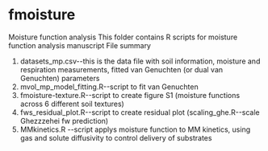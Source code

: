 # fmoisture
Moisture function analysis
This folder contains R scripts for moisture function analysis manuscript
File summary
1. datasets_mp.csv--this is the data file with soil information, moisture and respiration measurements, fitted van Genuchten (or dual van Genuchten) parameters
2. mvol_mp_model_fitting.R--script to fit van Genuchten
3. fmoisture-texture.R--script to create figure S1 (moisture functions across 6 different soil textures)
4. fws_residual_plot.R--script to create residual plot (scaling_ghe.R--scale Ghezzzehei fw prediction) 
5. MMkinetics.R --script applys moisture function to MM kinetics, using gas and solute diffusivity to control delivery of substrates
